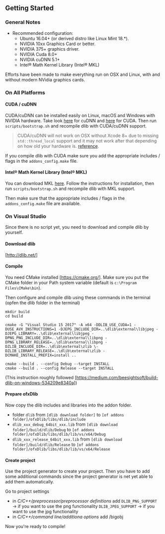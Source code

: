 ## Getting Started

### General Notes
-   Recommended configuration:
    -   Ubuntu 16.04+ (or derived distro like Linux Mint 18.\*).
    -   NVIDIA 10xx Graphics Card or better.
    -   NVIDIA 375+ graphics driver.
    -   NVIDIA Cuda 8.0+
    -   NVIDIA cuDNN 5.1+
    -   Intel® Math Kernel Library (Intel® MKL)

Efforts have been made to make everything run on OSX and Linux, with and without modern NVidia graphics cards.

### On All Platforms

#### CUDA / cuDNN

CUDA/cuDNN can be installed easily on Linux, macOS and Windows with NVIDIA hardware. Take look [here](https://developer.nvidia.com/cudnn) for cuDNN and [here](https://developer.nvidia.com/cuda-zone) for CUDA.  Then run `scripts/bootstrap.sh` and recompile dlib with CUDA/cuDNN support.

> CUDA/cuDNN will not work on OSX without Xcode 8+ due to missing `std::thread_local` support and it may not work after that depending on how old your hardware is. [reference](https://stackoverflow.com/questions/28094794/why-does-apple-clang-disallow-c11-thread-local-when-official-clang-supports).

If you compile dlib with CUDA make sure you add the appropriate includes / flags in the `addons_config.make` file.

#### Intel® Math Kernel Library (Intel® MKL)

You can download MKL [here](https://software.intel.com/en-us/mkl). Follow the instructions for installation, then run `scripts/bootstrap.sh` and recompile dlib with MKL support.

Then make sure that the appropriate includes / flags in the `addons_config.make` file are available.

### On Visual Studio 

Since there is no script yet, you need to download and compile dlib by yourself. 

#### Download dlib

[http://dlib.net/]

#### Compile
You need CMake installed [https://cmake.org/]. Make sure you put the CMake folder in your Path system variable (default is `c:\Program Files\CMake\bin`).

Then configure and compile dlib using these commands in the terminal (opfen the dlib folder in the terminal)

```
mkdir build
cd build

cmake -G "Visual Studio 15 2017" -A x64 -DDLIB_USE_CUDA=1 -DUSE_AVX_INSTRUCTIONS=1 -DJEPG_INCLUDE_DIR=..\dlib\external\libjpeg -DJEPG_LIBRARY=..\dlib\external\libjpeg -DPNG_PNG_INCLUDE_DIR=..\dlib\external\libpng -DPNG_LIBRARY_RELEASE=..\dlib\external\libpng -DZLIB_INCLUDE_DIR=..\dlib\external\zlib \-DZLIB_LIBRARY_RELEASE=..\dlib\external\zlib -DCMAKE_INSTALL_PREFIX=install ..
```

```
cmake --build . --config Debug --target INSTALL
cmake --build . --config Release --target INSTALL
```

(This instruction roughly followed [https://medium.com/beesightsoft/build-dlib-on-windows-534209e8340a])

#### Prepare ofxDlib
Now copy the dlib includes and libraries into the addon folder.

* folder `dlib` from `[dlib download folder]` to `[of addons folder]/ofxDlib/libs/dlib/include`
* `dlib_xxx_debug_64bit_xxx.lib` from `[dlib download folder]/build/dlib/Debug`  to `[of addons folder]/ofxDlib/libs/dlib/lib/vs/x64/Debug`
* `dlib_xxx_release_64bit_xxx.lib` from `[dlib download folder]/build/dlib/Release` to `[of addons folder]/ofxDlib/libs/dlib/lib/vs/x64/Release`

#### Create project
Use the project generator to create your project. Then you have to add some additional commands since the project generator is net yet able to add them automatically.

Go to project settings
* in _C/C++/preprocessor/preprocessor definitions_ add
        `DLIB_PNG_SUPPORT`  →  if you want to use the png functionality
        `DLIB_JPEG_SUPPORT` → if you want to use the jpg functionality
* in _C/C++/command line/additiona options_ add
        /bigobj

Now you're ready to compile!
